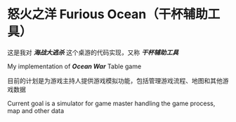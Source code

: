 # 怒火之洋 Furious Ocean（干杯辅助工具）

这是我对 _**海战大逃杀**_ 这个桌游的代码实现，又称 _**干杯辅助工具**_

My implementation of _**Ocean War**_ Table game

目前的计划是为游戏主持人提供游戏模拟功能，包括管理游戏流程、地图和其他游戏数据

Current goal is a simulator for game master handling the game process, map and other data